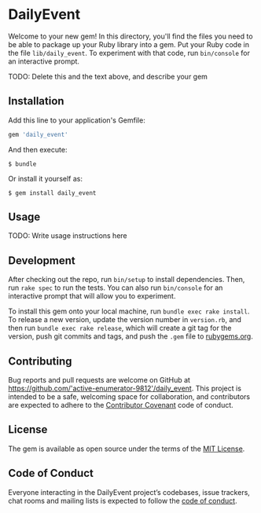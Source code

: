 # DailyEvent

Welcome to your new gem! In this directory, you'll find the files you need to be able to package up your Ruby library into a gem. Put your Ruby code in the file `lib/daily_event`. To experiment with that code, run `bin/console` for an interactive prompt.

TODO: Delete this and the text above, and describe your gem

## Installation

Add this line to your application's Gemfile:

```ruby
gem 'daily_event'
```

And then execute:

    $ bundle

Or install it yourself as:

    $ gem install daily_event

## Usage

TODO: Write usage instructions here

## Development

After checking out the repo, run `bin/setup` to install dependencies. Then, run `rake spec` to run the tests. You can also run `bin/console` for an interactive prompt that will allow you to experiment.

To install this gem onto your local machine, run `bundle exec rake install`. To release a new version, update the version number in `version.rb`, and then run `bundle exec rake release`, which will create a git tag for the version, push git commits and tags, and push the `.gem` file to [rubygems.org](https://rubygems.org).

## Contributing

Bug reports and pull requests are welcome on GitHub at https://github.com/'active-enumerator-9812'/daily_event. This project is intended to be a safe, welcoming space for collaboration, and contributors are expected to adhere to the [Contributor Covenant](http://contributor-covenant.org) code of conduct.

## License

The gem is available as open source under the terms of the [MIT License](https://opensource.org/licenses/MIT).

## Code of Conduct

Everyone interacting in the DailyEvent project’s codebases, issue trackers, chat rooms and mailing lists is expected to follow the [code of conduct](https://github.com/'active-enumerator-9812'/daily_event/blob/master/CODE_OF_CONDUCT.md).
